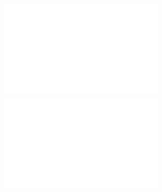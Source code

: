 ![](https://raw.githubusercontent.com/matteociccaglione/matteociccaglione/master/generated/languages.svg)

![](https://raw.githubusercontent.com/matteociccaglione/matteociccaglione/master/generated/overview.svg)






